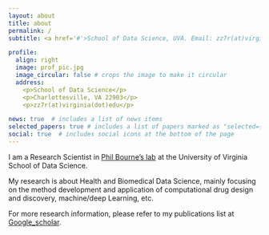 ```yaml
---
layout: about
title: about
permalink: /
subtitle: <a href='#'>School of Data Science, UVA. Email: zz7r(at)virginia.edu</a>.

profile:
  align: right
  image: prof_pic.jpg
  image_circular: false # crops the image to make it circular
  address:
    <p>School of Data Science</p>
    <p>Charlottesville, VA 22903</p>
    <p>zz7r(at)virginia(dot)edu</p>

news: true  # includes a list of news items
selected_papers: true # includes a list of papers marked as "selected={true}"
social: true  # includes social icons at the bottom of the page
---
```


I am a Research Scientist in [Phil Bourne’s lab](https://datascience.virginia.edu/people/phil-bourne) at the University of Virginia School of Data Science.

My research is about Health and Biomedical Data Science, mainly focusing on the method development and application of computational drug design and discovery, machine/deep Learning, etc.

For more research information, please refer to my publications list at [Google_scholar](https://scholar.google.com/citations?hl=en&user=siE8wmkAAAAJ&view_op=list_works&sortby=pubdate).
